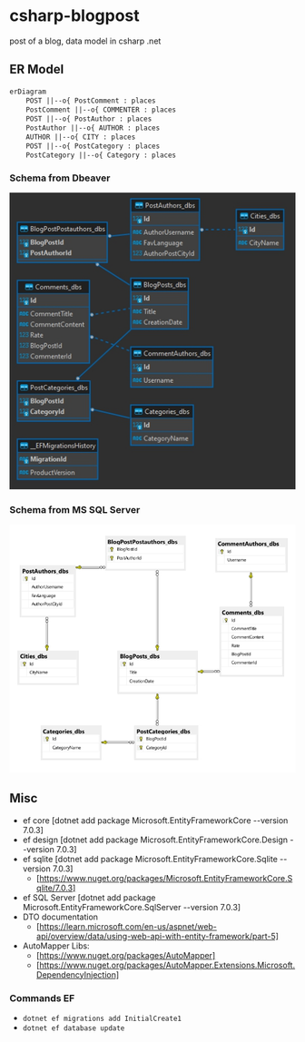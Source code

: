 # csharp-blogpost
post of a blog, data model in csharp .net


## ER Model

~~~mermaid
erDiagram
    POST ||--o{ PostComment : places
    PostComment ||--o{ COMMENTER : places
    POST ||--o{ PostAuthor : places
    PostAuthor ||--o{ AUTHOR : places
    AUTHOR ||--o{ CITY : places
    POST ||--o{ PostCategory : places
    PostCategory ||--o{ Category : places
~~~


### Schema from Dbeaver

![ER Diagram1](./assets/sqliteDiagram_v1.jpg "Entity Relationship Diagram")

### Schema from MS SQL Server

![ER Diagram2](./assets/sqliteDiagram_v2.jpg "Entity Relationship Diagram from MS SQL Server")


## Misc

- ef core [dotnet add package Microsoft.EntityFrameworkCore --version 7.0.3]
- ef design [dotnet add package Microsoft.EntityFrameworkCore.Design --version 7.0.3]
- ef sqlite [dotnet add package Microsoft.EntityFrameworkCore.Sqlite --version 7.0.3]
    - [https://www.nuget.org/packages/Microsoft.EntityFrameworkCore.Sqlite/7.0.3]
- ef SQL Server [dotnet add package Microsoft.EntityFrameworkCore.SqlServer --version 7.0.3]
- DTO documentation
    - [https://learn.microsoft.com/en-us/aspnet/web-api/overview/data/using-web-api-with-entity-framework/part-5]
- AutoMapper Libs:
    - [https://www.nuget.org/packages/AutoMapper]
    - [https://www.nuget.org/packages/AutoMapper.Extensions.Microsoft.DependencyInjection]

### Commands EF

- `dotnet ef migrations add InitialCreate1`
- `dotnet ef database update`




